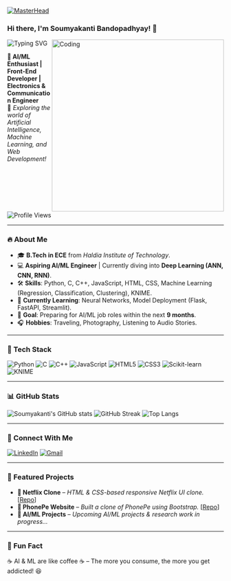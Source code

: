 [![MasterHead](https://user-images.githubusercontent.com/97103333/223966150-91dff73d-9dcd-4489-9cf4-67a7824fc536.gif)](https://mrfoxak.io/)

### Hi there, I'm Soumyakanti Bandopadhyay! 👋

![Typing SVG](https://readme-typing-svg.demolab.com?font=Fira+Code&weight=500&size=20&pause=1000&color=00F700&width=435&lines=Hi+There!+I'm+Soumyakanti;AI%2FML+Enthusiast+%26+Developer;Passionate+about+Technology+%26+Innovation)
<img align="right" alt="Coding" width="400" src="https://www.careerguide.com/career/wp-content/uploads/2020/02/EU-code-week_GIF.gif">

**🚀 AI/ML Enthusiast | Front-End Developer | Electronics & Communication Engineer**  
📍 *Exploring the world of Artificial Intelligence, Machine Learning, and Web Development!*  

![Profile Views](https://komarev.com/ghpvc/?username=Soumyakanti10&label=Profile%20Views&color=blue&style=flat)

---

### 🔥 About Me
- 🎓 **B.Tech in ECE** from *Haldia Institute of Technology*.
- 💻 **Aspiring AI/ML Engineer** | Currently diving into **Deep Learning (ANN, CNN, RNN)**.
- 🛠️ **Skills**: Python, C, C++, JavaScript, HTML, CSS, Machine Learning (Regression, Classification, Clustering), KNIME.
- 📌 **Currently Learning**: Neural Networks, Model Deployment (Flask, FastAPI, Streamlit).
- 🎯 **Goal**: Preparing for AI/ML job roles within the next **9 months**.
- 🎧 **Hobbies**: Traveling, Photography, Listening to Audio Stories.

---

### 🚀 Tech Stack

![Python](https://img.shields.io/badge/Python-3776AB?style=for-the-badge&logo=python&logoColor=white) 
![C](https://img.shields.io/badge/C-00599C?style=for-the-badge&logo=c&logoColor=white)
![C++](https://img.shields.io/badge/C%2B%2B-00599C?style=for-the-badge&logo=c%2B%2B&logoColor=white) 
![JavaScript](https://img.shields.io/badge/JavaScript-F7DF1E?style=for-the-badge&logo=javascript&logoColor=black)
![HTML5](https://img.shields.io/badge/HTML5-E34F26?style=for-the-badge&logo=html5&logoColor=white)
![CSS3](https://img.shields.io/badge/CSS3-1572B6?style=for-the-badge&logo=css3&logoColor=white)
![Scikit-learn](https://img.shields.io/badge/Scikit--Learn-F7931E?style=for-the-badge&logo=scikit-learn&logoColor=white)
![KNIME](https://img.shields.io/badge/KNIME-FFC300?style=for-the-badge&logo=KNIME&logoColor=black)

---

### 📊 GitHub Stats

![Soumyakanti's GitHub stats](https://github-readme-stats.vercel.app/api?username=Soumyakanti10&show_icons=true&theme=tokyonight)
![GitHub Streak](https://github-readme-streak-stats.herokuapp.com/?user=Soumyakanti10&theme=tokyonight)
![Top Langs](https://github-readme-stats.vercel.app/api/top-langs/?username=Soumyakanti10&layout=compact&theme=tokyonight)

---

### 🔗 Connect With Me
[![LinkedIn](https://img.shields.io/badge/LinkedIn-Connect-blue?style=for-the-badge&logo=linkedin)](https://www.linkedin.com/in/soumyakanti10/)
[![Gmail](https://img.shields.io/badge/Gmail-Email-red?style=for-the-badge&logo=gmail)](mailto:bandopadhyaysoumyakanti@gmail.com)

---

### 🚀 Featured Projects
- **📌 Netflix Clone** – *HTML & CSS-based responsive Netflix UI clone.* [[Repo](https://github.com/Soumyakanti10/Netflix-Clone)]
- **📌 PhonePe Website** – *Built a clone of PhonePe using Bootstrap.* [[Repo](https://github.com/Soumyakanti10/PhonePe-Clone)]
- **📌 AI/ML Projects** – *Upcoming AI/ML projects & research work in progress...*

---

### 🎯 Fun Fact
☕ AI & ML are like coffee ☕ – The more you consume, the more you get addicted! 😆
